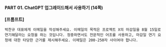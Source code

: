 #### PART 01. ChatGPT 업그레이드해서 사용하기 (14쪽)

**[프롬프트]**
~~~
박찬규 대표에게 이메일을 작성해주세요. 이메일의 목적은 프로젝트 X의 마감일을 8월 15일로 연기해달라는 요청을 하는 것입니다. 정중하면서도 전문적인 어조를 사용하고, 마감일 연기 요청에 대한 타당한 근거를 제시해주세요. 이메일은 200-250자 사이여야 합니다.
~~~
